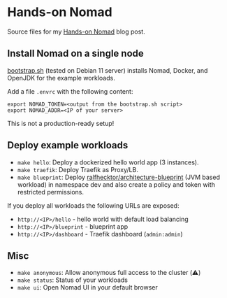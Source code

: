 # Hands-on Nomad

Source files for my [Hands-on Nomad](https://rootknecht.net/blog/hands-on-nomad/) blog post.

## Install Nomad on a single node

[bootstrap.sh](./bootstrap.sh) (tested on Debian 11 server) installs Nomad, Docker, and OpenJDK for the example workloads.

Add a file `.envrc` with the following content:

```
export NOMAD_TOKEN=<output from the bootstrap.sh script>
export NOMAD_ADDR=<IP of your server>
```

This is not a production-ready setup!

## Deploy example workloads

- `make hello`: Deploy a dockerized hello world app (3 instances).
- `make traefik`: Deploy Traefik as Proxy/LB.
- `make blueprint`: Deploy [ralfhecktor/architecture-blueprint](https://github.com/ralfhecktor/architecture-blueprint) (JVM based workload) in namespace dev and also create a policy and token with restricted permissions.

If you deploy all workloads the following URLs are exposed:

- `http://<IP>/hello` - hello world with default load balancing
- `http://<IP>/blueprint` - blueprint app
- `http://<IP>/dashboard` - Traefik dashboard (`admin:admin`)

## Misc

- `make anonymous`: Allow anonymous full access to the cluster (⚠️)
- `make status`: Status of your workloads
- `make ui`: Open Nomad UI in your default browser
